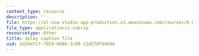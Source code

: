 ```yaml
---
content_type: resource
description: ''
file: https://ol-ocw-studio-app-production.s3.amazonaws.com/courses/6-006-introduction-to-algorithms-spring-2020/2d24d7c77059bb863c6911d2f0f69b88_NSHizBK9JD8.srt
file_type: application/x-subrip
resourcetype: Other
title: 3play caption file
uid: 2d24d7c7-7059-bb86-3c69-11d2f0f69b88
---
```

